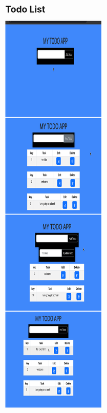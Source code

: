 <h1>Todo List</h1>
<img src="todo.png" width="300px" height="300px"/>
<img src="todo1.png" width="300px" height="300px"/>
<img src="todo2.png" width="300px" height="300px"/>
<img src="todo3.png" width="300px" height="300px"/>

